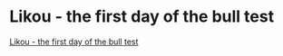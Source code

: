 # Likou - the first day of the bull test
[Likou - the first day of the bull test](https://aiwithcloud.com/2022/09/19/likou___the_first_day_of_the_bull_test/)